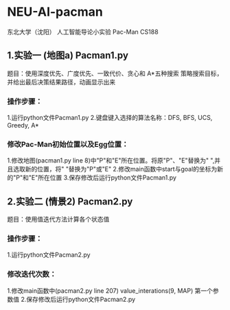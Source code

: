 # NEU-AI-pacman
东北大学（沈阳） 人工智能导论小实验 Pac-Man CS188

## 1.实验一 (地图a) Pacman1.py
题目：使用深度优先、广度优先、一致代价、贪心和 A*五种搜索 策略搜索目标，并给出最后决策结果路径，动画显示出来
### 操作步骤：
1.运行python文件Pacman1.py
2.键盘键入选择的算法名称：DFS, BFS, UCS, Greedy, A*
### 修改Pac-Man初始位置以及Egg位置：
1.修改地图(pacman1.py line 8)中"P"和"E"所在位置。将原"P"、"E"替换为" ",并且选取新的位置，将" "替换为"P"或"E"
2.修改main函数中start与goal的坐标为新的"P"和"E"所在位置
3.保存修改后运行python文件Pacman1.py

## 2.实验二 (情景2) Pacman2.py
题目：使用值迭代方法计算各个状态值
### 操作步骤：
1.运行python文件Pacman2.py
### 修改迭代次数：
1.修改main函数中(pacman2.py line 207) value_interations(9, MAP) 第一个参数值
2.保存修改后运行python文件Pacman2.py
